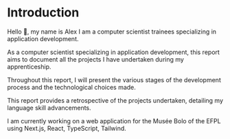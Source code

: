 # Introduction

Hello 👋, my name is Alex I am a computer scientist trainees specializing in application development.

As a computer scientist specializing in application development, this report aims to document all the projects
I have undertaken during my apprenticeship.

Throughout this report, I will present the various stages of the development process and the technological choices made.

This report provides a retrospective of the projects undertaken, detailing my language skill advancements.

I am currently working on a web application for the Musée Bolo of the EFPL using Next.js, React, TypeScript, Tailwind.